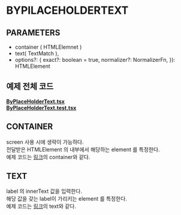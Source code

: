 # BYPlLACEHOLDERTEXT

## PARAMETERS

- container ( HTMLElemnet )
- text( TextMatch ),
- options?: {
  exact?: boolean = true,
  normalizer?: NormalizerFn,
  }): HTMLElement

## 예제 전체 코드

**[ByPlaceHolderText.tsx](./ByPlaceHolderText.tsx)**<br/>
**[ByPlaceHolderText.test.tsx](./ByPlaceHolderText.test.tsx)**<br/>

## CONTAINER

screen 사용 시에 생략이 가능하다. <br/>
전달받은 HTMLElement 의 내부에서 해당하는 element 를 특정한다. <br/>
예제 코드는 [링크](../1-1.ByRole/README.md)의 container와 같다. <br/>

## TEXT

label 의 innerText 값을 입력한다. <br/>
해당 값을 갖는 label이 가리키는 element 를 특정한다. <br/>
예제 코드는 [링크](../1-2.ByLabelText/README.md)의 text와 같다. <br/>
